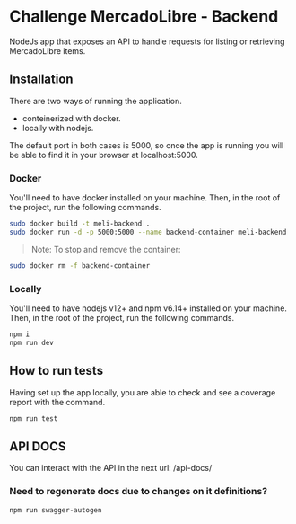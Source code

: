 # Challenge MercadoLibre - Backend

NodeJs app that exposes an API to handle requests for listing or retrieving MercadoLibre items.


## Installation

There are two ways of running the application.
- conteinerized with docker.
- locally with nodejs.

The default port in both cases is 5000, so once the app is running you will be able to find it in your browser at localhost:5000.

### Docker

You'll need to have docker installed on your machine.
Then, in the root of the project, run the following commands.
```sh
sudo docker build -t meli-backend .
sudo docker run -d -p 5000:5000 --name backend-container meli-backend
```

> Note: To stop and remove the container:
```sh
sudo docker rm -f backend-container
```
### Locally

You'll need to have nodejs v12+ and npm v6.14+ installed on your machine.
Then, in the root of the project, run the following commands.
```sh
npm i
npm run dev
```

## How to run tests

Having set up the app locally, you are able to check and see a coverage report with the command. 
```sh
npm run test
```


## API DOCS

You can interact with the API in the next url: /api-docs/

### Need to regenerate docs due to changes on it definitions?
```sh
npm run swagger-autogen
```


